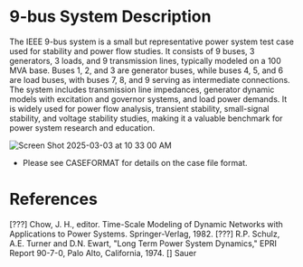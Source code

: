 # 9-bus System Description
The IEEE 9-bus system is a small but representative power system test case used for stability and power flow studies. It consists of 9 buses, 3 generators, 3 loads, and 9 transmission lines, typically modeled on a 100 MVA base. Buses 1, 2, and 3 are generator buses, while buses 4, 5, and 6 are load buses, with buses 7, 8, and 9 serving as intermediate connections. The system includes transmission line impedances, generator dynamic models with excitation and governor systems, and load power demands. It is widely used for power flow analysis, transient stability, small-signal stability, and voltage stability studies, making it a valuable benchmark for power system research and education.

![Screen Shot 2025-03-03 at 10 33 00 AM](https://github.com/user-attachments/assets/478d4273-fb73-48a4-90f4-bbc27b73c267)



* Please see CASEFORMAT for details on the case file format.

# References
[???] Chow, J. H., editor. Time-Scale Modeling of Dynamic Networks with Applications to Power Systems. Springer-Verlag, 1982.
[???] R.P. Schulz, A.E. Turner and D.N. Ewart, "Long Term Power System Dynamics," EPRI Report 90-7-0, Palo Alto, California, 1974.
[] Sauer
